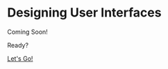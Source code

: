 # Designing User Interfaces

Coming Soon!

<!-- Designing custom user interfaces for custom applications in Liferay involves out-of-the-box page builder features (e.g., stylebooks, master page templates, display page templates), custom fragments, and front-end client extensions.

Important to maintain continuity of style across your site (CSS) while providing a responsive display for different devices.

Views for administrators... Views for end users... Control access to fields and actions...

This section should include the OAuth client extension for authentication. -->

<!--  This uses the default entry creation layout that's generated for all objects. -->

<!-- Object's application page uses a default view... -->

<!-- Need an apply page.
Need a page for successful form submissions.
Need an application overview page
Need a display page for viewing each application's details. -->

Ready?

[Let's Go!](./designing-user-interfaces/adding-pages-for-distributor-application.md)
